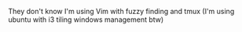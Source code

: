They don't know I'm using Vim with fuzzy finding and tmux (I'm using ubuntu with i3 tiling windows management btw)
